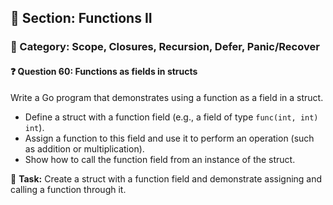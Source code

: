 ## 📘 Section: Functions II  
### 🔹 Category: Scope, Closures, Recursion, Defer, Panic/Recover  
#### ❓ Question 60: Functions as fields in structs

Write a Go program that demonstrates using a function as a field in a struct.

- Define a struct with a function field (e.g., a field of type `func(int, int) int`).
- Assign a function to this field and use it to perform an operation (such as addition or multiplication).
- Show how to call the function field from an instance of the struct.

🔧 **Task:** Create a struct with a function field and demonstrate assigning and calling a function through it.
